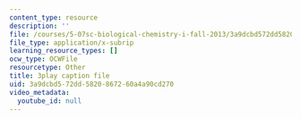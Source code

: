 ```yaml
---
content_type: resource
description: ''
file: /courses/5-07sc-biological-chemistry-i-fall-2013/3a9dcbd572dd5820867260a4a90cd270_tFEBiKPv1e8.vtt
file_type: application/x-subrip
learning_resource_types: []
ocw_type: OCWFile
resourcetype: Other
title: 3play caption file
uid: 3a9dcbd5-72dd-5820-8672-60a4a90cd270
video_metadata:
  youtube_id: null
---
```

